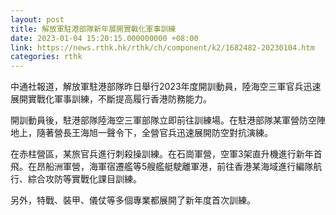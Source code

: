 ```yaml
---
layout: post
title: 解放軍駐港部隊新年展開實戰化軍事訓練
date: 2023-01-04 15:20:15.000000000 +08:00
link: https://news.rthk.hk/rthk/ch/component/k2/1682482-20230104.htm
categories: rthk
---
```


中通社報道，解放軍駐港部隊昨日舉行2023年度開訓動員，陸海空三軍官兵迅速展開實戰化軍事訓練，不斷提高履行香港防務能力。

開訓動員後，駐港部隊陸海空三軍部隊立即前往訓練場。在駐港部隊某軍營防空陣地上，隨著營長王海旭一聲令下，全營官兵迅速展開防空對抗演練。

在赤柱營區，某旅官兵進行刺殺操訓練。在石崗軍營，空軍3架直升機進行新年首飛。在昂船洲軍營，海軍宿遷艦等5艘艦艇駛離軍港，前往香港某海域進行編隊航行、綜合攻防等實戰化課目訓練。

另外，特戰、裝甲、儀仗等多個專業都展開了新年度首次訓練。
